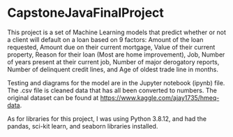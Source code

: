 # CapstoneJavaFinalProject
This project is a set of Machine Learning models that predict whether or not a client will default on a loan based on 9 factors: Amount of the loan requested, Amount due on their current mortgage, Value of their current property, Reason for their loan (Most are home improvement), Job, Number of years present at their current job, Number of major derogatory reports, Number of delinquent credit lines, and Age of oldest trade line in months. 

Testing and diagrams for the model are in the Jupyter notebook (ipynb) file. The .csv file is cleaned data that has all been converted to numbers. The original dataset can be found at https://www.kaggle.com/ajay1735/hmeq-data. 

As for libraries for this project, I was using Python 3.8.12, and had the pandas, sci-kit learn, and seaborn libraries installed. 

